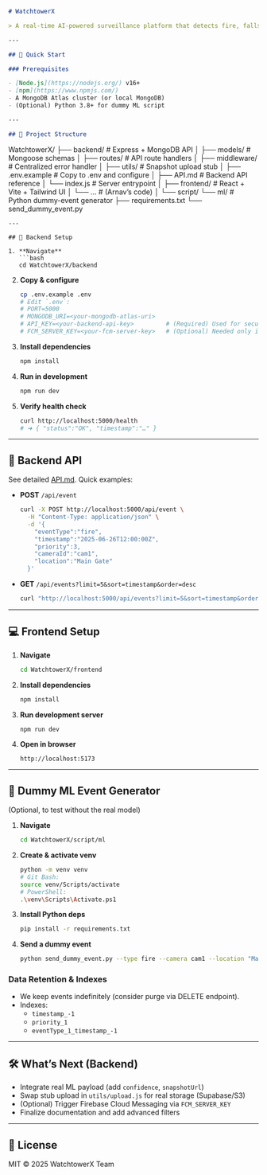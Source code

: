 ```markdown
# WatchtowerX

> A real-time AI-powered surveillance platform that detects fire, falls, and fights, stores events in MongoDB, and serves alerts via a React frontend.

---

## 🚀 Quick Start

### Prerequisites

- [Node.js](https://nodejs.org/) v16+  
- [npm](https://www.npmjs.com/)  
- A MongoDB Atlas cluster (or local MongoDB)  
- (Optional) Python 3.8+ for dummy ML script  

---

## 📁 Project Structure

```

WatchtowerX/
├── backend/ # Express + MongoDB API
│ ├── models/ # Mongoose schemas
│ ├── routes/ # API route handlers
│ ├── middleware/ # Centralized error handler
│ ├── utils/ # Snapshot upload stub
│ ├── .env.example # Copy to .env and configure
│ ├── API.md # Backend API reference
│ └── index.js # Server entrypoint
│
├── frontend/ # React + Vite + Tailwind UI
│ └── … # (Arnav’s code)
│
└── script/
    └── ml/ # Python dummy-event generator
        ├── requirements.txt
        └── send_dummy_event.py
````
---

## 🔧 Backend Setup

1. **Navigate**  
   ```bash
   cd WatchtowerX/backend
````

2. **Copy & configure**

   ```bash
   cp .env.example .env
   # Edit `.env`:
   # PORT=5000
   # MONGODB_URI=<your-mongodb-atlas-uri>
   # API_KEY=<your-backend-api-key>         # (Required) Used for securing backend API requests
   # FCM_SERVER_KEY=<your-fcm-server-key>   # (Optional) Needed only if enabling Firebase Cloud Messaging for push alerts
   ```
3. **Install dependencies**

   ```bash
   npm install
   ```
4. **Run in development**

   ```bash
   npm run dev
   ```
5. **Verify health check**

   ```bash
   curl http://localhost:5000/health
   # ➜ { "status":"OK", "timestamp":"…" }
   ```

---

## 📑 Backend API

See detailed [API.md](backend/API.md).
Quick examples:

* **POST** `/api/event`

  ```bash
  curl -X POST http://localhost:5000/api/event \
    -H "Content-Type: application/json" \
    -d '{
      "eventType":"fire",
      "timestamp":"2025-06-26T12:00:00Z",
      "priority":3,
      "cameraId":"cam1",
      "location":"Main Gate"
    }'
  ```
* **GET** `/api/events?limit=5&sort=timestamp&order=desc`

  ```bash
  curl "http://localhost:5000/api/events?limit=5&sort=timestamp&order=desc"
  ```

---

## 💻 Frontend Setup

1. **Navigate**

   ```bash
   cd WatchtowerX/frontend
   ```
2. **Install dependencies**

   ```bash
   npm install
   ```
3. **Run development server**

   ```bash
   npm run dev
   ```
4. **Open in browser**

   ```
   http://localhost:5173
   ```

---

## 🐍 Dummy ML Event Generator

(Optional, to test without the real model)

1. **Navigate**

   ```bash
   cd WatchtowerX/script/ml
   ```
2. **Create & activate venv**

   ```bash
   python -m venv venv
   # Git Bash:
   source venv/Scripts/activate
   # PowerShell:
   .\venv\Scripts\Activate.ps1
   ```
3. **Install Python deps**

   ```bash
   pip install -r requirements.txt
   ```
4. **Send a dummy event**

   ```bash
   python send_dummy_event.py --type fire --camera cam1 --location "Main Gate"
   ```
### Data Retention & Indexes
- We keep events indefinitely (consider purge via DELETE endpoint).
- Indexes:
  - `timestamp_-1`
  - `priority_1`
  - `eventType_1_timestamp_-1`

---

## 🛠️ What’s Next (Backend)

* Integrate real ML payload (add `confidence`, `snapshotUrl`)
* Swap stub upload in `utils/upload.js` for real storage (Supabase/S3)
* (Optional) Trigger Firebase Cloud Messaging via `FCM_SERVER_KEY`
* Finalize documentation and add advanced filters

---

## 📄 License

MIT © 2025 WatchtowerX Team

```

